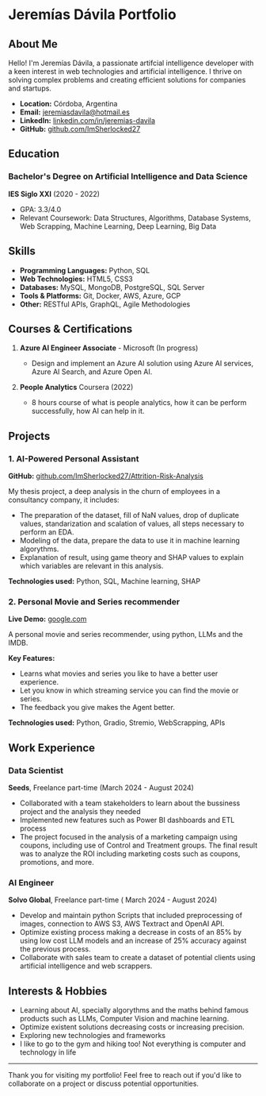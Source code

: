 # Jeremías Dávila Portfolio

## About Me

Hello! I'm Jeremías Dávila, a passionate artifcial intelligence developer with a keen interest in web technologies and artificial intelligence. I thrive on solving complex problems and creating efficient solutions for companies and startups.

- **Location:** Córdoba, Argentina
- **Email:** jeremiasdavila@hotmail.es
- **LinkedIn:** [linkedin.com/in/jeremias-davila](https://www.linkedin.com/in/jeremias-davila/)
- **GitHub:** [github.com/ImSherlocked27](https://github.com/ImSherlocked27)

## Education

### Bachelor's Degree on Artificial Intelligence and Data Science
**IES Siglo XXI** (2020 - 2022)
- GPA: 3.3/4.0
- Relevant Coursework: Data Structures, Algorithms, Database Systems, Web Scrapping, Machine Learning, Deep Learning, Big Data

## Skills

- **Programming Languages:** Python, SQL
- **Web Technologies:** HTML5, CSS3
- **Databases:** MySQL, MongoDB, PostgreSQL, SQL Server
- **Tools & Platforms:** Git, Docker, AWS, Azure, GCP
- **Other:** RESTful APIs, GraphQL, Agile Methodologies

## Courses & Certifications

1. **Azure AI Engineer Associate** - Microsoft (In progress)
   - Design and implement an Azure AI solution using Azure AI services, Azure AI Search, and Azure Open AI.

2. **People Analytics** Coursera (2022)
   - 8 hours course of what is people analytics, how it can be perform successfully, how AI can help in it.

## Projects

### 1. AI-Powered Personal Assistant
**GitHub:** [github.com/ImSherlocked27/Attrition-Risk-Analysis](https://github.com/ImSherlocked27/Attrition-Risk-Analysis)

My thesis project, a deep analysis in the churn of employees in a consultancy company, it includes:
- The preparation of the dataset, fill of NaN values, drop of duplicate values, standarization and scalation of values, all steps necessary to perform an EDA.
- Modeling of the data, prepare the data to use it in machine learning algorythms.
- Explanation of result, using game theory and SHAP values to explain which variables are relevant in this analysis.

**Technologies used:** Python, SQL, Machine learning, SHAP

### 2. Personal Movie and Series recommender
**Live Demo:** [google.com](google.com)

A personal movie and series recommender, using python, LLMs and the IMDB.

**Key Features:**
- Learns what movies and series you like to have a better user experience.
- Let you know in which streaming service you can find the movie or series.
- The feedback you give makes the Agent better.

**Technologies used:** Python, Gradio, Stremio, WebScrapping, APIs

## Work Experience

### Data Scientist
**Seeds**, Freelance part-time (March 2024 - August 2024)

- Collaborated with a team stakeholders to learn about the bussiness project and the analysis they needed
- Implemented new features such as Power BI dashboards and ETL process
- The project focused in the analysis of a marketing campaign using coupons, including use of Control and Treatment groups. The final result was to analyze the ROI including marketing costs such as coupons, promotions, and more.

### AI Engineer
**Solvo Global**, Freelance part-time ( March 2024 - August 2024)

- Develop and maintain python Scripts that included preprocessing of images, connection to AWS S3, AWS Textract and OpenAI API.
- Optimize existing process making a decrease in costs of an 85% by using low cost LLM models and an increase of 25% accuracy against the previous process.
- Collaborate with sales team to create a dataset of potential clients using artificial intelligence and web scrappers.

## Interests & Hobbies

- Learning about AI, specially algorythms and the maths behind famous products such as LLMs, Computer Vision and machine learning.
- Optimize existent solutions decreasing costs or increasing precision.
- Exploring new technologies and frameworks
- I like to go to the gym and hiking too! Not everything is computer and technology in life

---

Thank you for visiting my portfolio! Feel free to reach out if you'd like to collaborate on a project or discuss potential opportunities.
